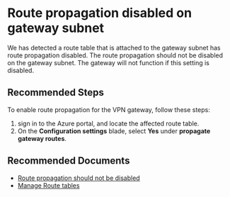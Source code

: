 <properties
pageTitle="Route propagation disabled on gateway subnet"
description="Provide the solution to a issue in which Route propagation is disabled on gateway subnet"
infoBubbleText="Issues with your Virtual Network Gateway were detected. See details on the right."
service="microsoft.network"
resource="VirtualNetworkGateway"
authors="genlin"
ms.author="mariliu"
articleId="disableBgpRoutePropagationTrue"
selfHelpType="Diagnostics"
supportTopicIds = "32591151"
productPesIds="16094"
cloudEnvironments="Public, fairfax, usnat, ussec"
ownershipId="CloudNet_AzureVPNGateway"
/>

# Route propagation disabled on gateway subnet
<!--issueDescription-->
We has detected a route table that is attached to the gateway subnet has route propagation disabled.
The route propagation should not be disabled on the gateway subnet. The gateway will not function if this setting is disabled.
<!--/issueDescription-->

## **Recommended Steps**
To enable route propagation for the VPN gateway, follow these steps:

1. sign in to the Azure portal, and locate the affected route table.
2. On the **Configuration settings** blade, select **Yes** under **propagate gateway routes**.

## **Recommended Documents**

- [Route propagation should not be disabled](https://docs.microsoft.com/azure/virtual-network/virtual-networks-udr-overview#border-gateway-protocol)
- [Manage Route tables](https://docs.microsoft.com/azure/virtual-network/manage-route-table#create-a-route-table)


